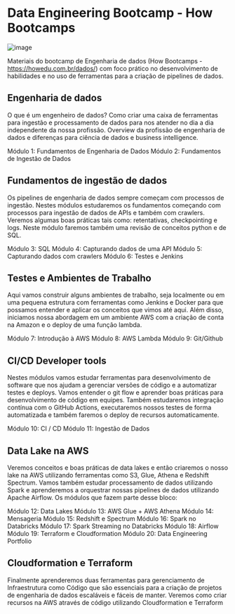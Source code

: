 # Data Engineering Bootcamp - How Bootcamps

![image](https://user-images.githubusercontent.com/57838698/121826223-f9996700-cc8c-11eb-80a7-0ae13c21b5a5.png)

Materiais do bootcamp de Engenharia de dados (How Bootcamps - https://howedu.com.br/dados/) com foco prático no desenvolvimento de habilidades e no uso de ferramentas para a criação de pipelines de dados.

## Engenharia de dados
O que é um engenheiro de dados? Como criar uma caixa de ferramentas para ingestão e processamento de dados para nos atender no dia a dia independente da nossa profissão. Overview da profissão de engenharia de dados e diferenças para ciência de dados e business intelligence.

Módulo 1: Fundamentos de Engenharia de Dados 
Módulo 2: Fundamentos de Ingestão de Dados

## Fundamentos de ingestão de dados
Os pipelines de engenharia de dados sempre começam com processos de ingestão. Nestes módulos estudaremos os fundamentos começando com processos para ingestão de dados de APIs e também com crawlers. Veremos algumas boas práticas tais como: retentativas, checkpointing e logs. Neste módulo faremos também uma revisão de conceitos python e de SQL.

Módulo 3: SQL
Módulo 4: Capturando dados de uma API
Módulo 5: Capturando dados com crawlers
Módulo 6: Testes e Jenkins

## Testes e Ambientes de Trabalho
Aqui vamos construir alguns ambientes de trabalho, seja localmente ou em uma pequena estrutura com ferramentas como Jenkins e Docker para que possamos entender e aplicar os conceitos que vimos até aqui. Além disso, iniciamos nossa abordagem em um ambiente AWS com a criação de conta na Amazon e o deploy de uma função lambda.

Módulo 7: Introdução à AWS
Módulo 8: AWS Lambda
Módulo 9: Git/Github

## CI/CD Developer tools
Nestes módulos vamos estudar ferramentas para desenvolvimento de software que nos ajudam a gerenciar versões de código e a automatizar testes e deploys. Vamos entender o git flow e aprender boas práticas para desenvolvimento de código em equipes. Também estudaremos integração contínua com o GitHub Actions, executaremos nossos testes de forma automatizada e também faremos o deploy de recursos automaticamente.

Módulo 10: CI / CD
Módulo 11: Ingestão de Dados

## Data Lake na AWS
Veremos conceitos e boas práticas de data lakes e então criaremos o nosso lake na AWS utilizando ferramentas como S3, Glue, Athena e Redshift Spectrum. Vamos também estudar processamento de dados utilizando Spark e aprenderemos a orquestrar nossas pipelines de dados utilizando Apache Airflow.
Os módulos que fazem parte desse bloco:

Módulo 12: Data Lakes
Módulo 13: AWS Glue + AWS Athena
Módulo 14: Mensageria
Módulo 15: Redshift e Spectrum
Módulo 16: Spark no Databricks
Módulo 17: Spark Streaming no Databricks
Módulo 18: Airflow 
Módulo 19: Terraform e Cloudformation
Módulo 20: Data Engineering Portfolio

## Cloudformation e Terraform
Finalmente aprenderemos duas ferramentas para gerenciamento de Infraestrutura como Código que são essenciais para a criação de projetos de engenharia de dados escaláveis e fáceis de manter. Veremos como criar recursos na AWS através de código utilizando Cloudformation e Terraform
